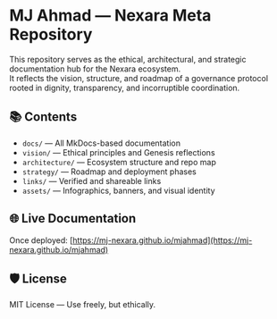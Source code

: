# MJ Ahmad — Nexara Meta Repository

This repository serves as the ethical, architectural, and strategic documentation hub for the Nexara ecosystem.  
It reflects the vision, structure, and roadmap of a governance protocol rooted in dignity, transparency, and incorruptible coordination.

## 📚 Contents

- `docs/` — All MkDocs-based documentation
- `vision/` — Ethical principles and Genesis reflections
- `architecture/` — Ecosystem structure and repo map
- `strategy/` — Roadmap and deployment phases
- `links/` — Verified and shareable links
- `assets/` — Infographics, banners, and visual identity

## 🌐 Live Documentation

Once deployed: [https://mj-nexara.github.io/mjahmad](https://mj-nexara.github.io/mjahmad)

## 🛡️ License

MIT License — Use freely, but ethically.
